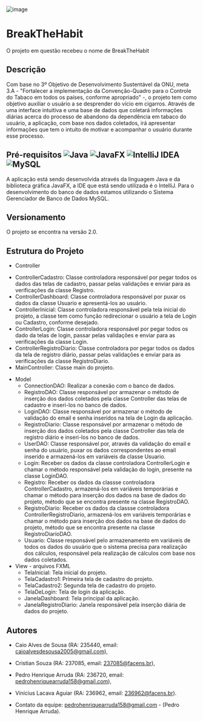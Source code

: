 ![image](https://github.com/caioran/BTH/assets/143942475/9f0e435e-de2a-4e06-9e7b-8c5cc7723e90)

# BreakTheHabit
O projeto em questão recebeu o nome de BreakTheHabit

## Descrição
Com base no 3º Objetivo de Desenvolvimento Sustentável da ONU, meta 3.A - "Fortalecer a implementação da Convenção-Quadro para o Controle do Tabaco em todos os países, conforme apropriado" -, o projeto tem como objetivo auxiliar o usuário a se desprender do vício em cigarros. Através de uma interface intuitiva e uma base de dados que coletará informações diárias acerca do processo de abandono da dependência em tabaco do usuário, a aplicação, com base nos dados coletados, irá apresentar informações que tem o intuito de motivar e acompanhar o usuário durante esse processo.

## Pré-requisitos      ![Java](https://img.shields.io/badge/java-%23ED8B00.svg?style=for-the-badge&logo=openjdk&logoColor=white)       	![JavaFX](https://img.shields.io/badge/javafx-%23FF0000.svg?style=for-the-badge&logo=javafx&logoColor=white)   ![IntelliJ IDEA](https://img.shields.io/badge/IntelliJIDEA-000000.svg?style=for-the-badge&logo=intellij-idea&logoColor=white)        ![MySQL](https://img.shields.io/badge/mysql-4479A1.svg?style=for-the-badge&logo=mysql&logoColor=white)
A aplicação está sendo desenvolvida através da linguagem Java e da biblioteca gráfica JavaFX, a IDE que está sendo utilizada é o IntelliJ. Para o desenvolvimento do banco de dados estamos utilizando o Sistema Gerenciador de Banco de Dados MySQL.

## Versionamento
O projeto se encontra na versão 2.0.

## Estrutura do Projeto
+ Controller
 - ControllerCadastro: Classe controladora responsável por pegar todos os dados das telas de cadastro, passar pelas validações e enviar para as verificações da classe Registro.
 - ControllerDashboard: Classe controladora responsável por puxar os dados da classe Usuario e apresentá-los ao usuário.
 - ControllerInicial: Classe controladora responsável pela tela inicial do projeto, a classe tem como função redirecionar o usuário a tela de Login ou Cadastro, conforme desejado.
 - ControllerLogin: Classe controladora responsável por pegar todos os dado da telas de login, passar pelas validações e enviar para as verificações da classe Login.
 - ControllerRegistroDiario: Classe controladora por pegar todos os dados da tela de registro diário, passar pelas validações e enviar para as verificações da classe RegistroDiario.
 - MainController: Classe main do projeto.
+ Model
  - ConnectionDAO: Realizar a conexão com o banco de dados.
  - RegistroDAO: Classe responsável por armazenar o método de inserção dos dados coletados pela classe Controller das telas de cadastro e inseri-los no banco de dados.
  - LoginDAO: Classe responsável por armazenar o método de validação do email e senha inseridos na tela de Login da aplicação.
  - RegistroDiario: Classe responsável por armazenar o método de inserção dos dados coletados pela classe Controller das tela de registro diário e inseri-los no banco de dados.
  - UserDAO: Classe responsável por, através da validação do email e senha do usuário, puxar os dados correspondentes ao email inserido e armazená-los em variáveis da classe Usuario.
  - Login: Receber os dados da classe controladora ControllerLogin e chamar o método responsável pela validação do login, presente na classe LoginDAO.
  - Registro: Receber os dados da classse controladora ControllerCadastro, armazená-los em variáveis temporárias e chamar o método para inserção dos dados na base de dados do projeto, método que se encontra presente na classe RegistroDAO.
  - RegistroDiario: Receber os dados da classse controladora ControllerRegistroDiario, armazená-los em variáveis temporárias e chamar o método para inserção dos dados na base de dados do projeto, método que se encontra presente na classe RegistroDiarioDAO.
  - Usuario: Classe responsável pelo armazenamento em variáveis de todos os dados do usuário que o sistema precisa para realização dos cálculos, responsável pela realização de cálculos com base nos dados coletados.
+ View - arquivos FXML
  - TelaInicial: Tela inicial do projeto.
  - TelaCadastro1: Primeira tela de cadastro do projeto.
  - TelaCadastro2: Segunda tela de cadastro do projeto.
  - TelaDeLogin: Tela de login da aplicação.
  - JanelaDashboard: Tela principal da aplicação.
  - JanelaRegistroDiario: Janela responsável pela inserção diária de dados do projeto.


## Autores

- Caio Alves de Sousa (RA: 235440, email: caioalvesdesousa2005@gmail.com),
- Cristian Souza (RA: 237085, email: 237085@facens.br),
- Pedro Henrique Arruda  (RA: 236720, email: pedrohenriquearruda158@gmail.com),
-  Vinícius Lacava Aguiar (RA: 236962, email: 236962@facens.br).
  
-  Contato da equipe: pedrohenriquearruda158@gmail.com - (Pedro Henrique Arruda).
